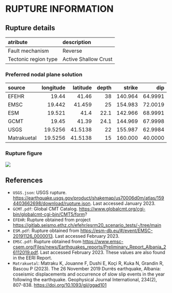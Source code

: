 # RUPTURE INFORMATION
    
## Rupture details

| atribute             | description          |
|:---------------------|:---------------------|
| Fault mechanism       | Reverse              |
| Tectonic region type | Active Shallow Crust |

### Preferred nodal plane solution

| source   |   longitude |   latitude |   depth |   strike |     dip |   rake |   mag |
|:---------|------------:|-----------:|--------:|---------:|--------:|-------:|------:|
| EFEHR    |     19.44   |    41.46   |    38   |  140.964 | 64.9991 |     80 |   6.4 |
| EMSC     |     19.442  |    41.459  |    25   |  154.983 | 72.0019 |     85 |   6.3 |
| ESM      |     19.521  |    41.4    |    22.1 |  142.966 | 68.9991 |     79 |   6.4 |
| GCMT     |     19.45   |    41.39   |    24.1 |  144.969 | 67.9998 |     79 |   6.4 |
| USGS     |     19.5256 |    41.5138 |    22   |  155.987 | 62.9984 |     89 |   6.4 |
| Matrakuetal     |     19.5256 |    41.5138 |    15   |  160.000 | 40.0000 |     70 |   6.38 |

### Rupture figure

![](earthquake_ruptures.png)

## References

- `USGS.json`: USGS rupture. https://earthquake.usgs.gov/product/shakemap/us70006d0m/atlas/1594403662698/download/rupture.json. Last accessed January 2023.
- `GCMT.pdf`: Global CMT Catalog. https://www.globalcmt.org/cgi-bin/globalcmt-cgi-bin/CMT5/form?
- `EFEHR`: Rupture obtained from project https://gitlab.seismo.ethz.ch/efehr/esrm20_scenario_tests/-/tree/main
- `ESM.pdf`: Rupture obtained from https://esm-db.eu/#/event/EMSC-20191126_0000013. Last accessed February 2023.
- `EMSC.pdf`: Rupture obtained from https://www.emsc-csem.org/Files/news/Earthquakes_reports/Preliminary_Report_Albania_26112019.pdf. Last accessed February 2023. These values are also found in the EERI Report.
- `Matrakuetal`: Matraku K, Jouanne F, Dushi E, Koçi R, Kuka N, Grandin R, Bascou P (2023). The 26 November 2019 Durrës earthquake, Albania: coseismic displacements and occurrence of slow slip events in the year following the earthquake. Geophysical Journal International, 234(2), 807-838. https://doi.org/10.1093/gji/ggad101




